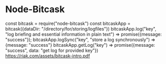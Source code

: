 # Node-Bitcask
const bitcask = require("node-bitcask")
const bitcaskApp = bitcask({dataDir: "/directory/for/storing/logfiles"})
bitcaskApp.log("key", "log briefing and essential information in plain text") => promise({message: "success"});
bitcaskApp.logSync("key", "store a log synchronously") => {message: "success"}
bitcaskApp.getLog("key") => promise({message: "success", data: "get log for provided key"})
https://riak.com/assets/bitcask-intro.pdf